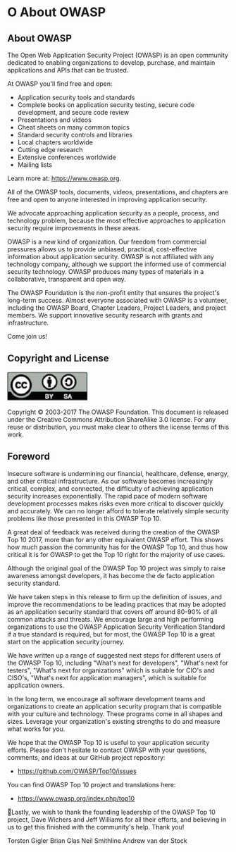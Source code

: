 # O About OWASP

## About OWASP

The Open Web Application Security Project (OWASP) is an open community dedicated to enabling organizations to develop, purchase, and maintain applications and APIs that can be trusted.

At OWASP you'll find free and open:

* Application security tools and standards
* Complete books on application security testing, secure code development, and secure code review
* Presentations and videos
* Cheat sheets on many common topics
* Standard security controls and libraries
* Local chapters worldwide
* Cutting edge research
* Extensive conferences worldwide
* Mailing lists

Learn more at: https://www.owasp.org.

All of the OWASP tools, documents, videos, presentations, and chapters are free and open to anyone interested in improving application security.

We advocate approaching application security as a people, process, and technology problem, because the most effective approaches to application security require improvements in these areas.

OWASP is a new kind of organization. Our freedom from commercial pressures allows us to provide unbiased, practical, cost-effective information about application security. OWASP is not affiliated with any technology company, although we support the informed use of commercial security technology. OWASP produces many types of materials in a collaborative, transparent and open way.

The OWASP Foundation is the non-profit entity that ensures the project's long-term success. Almost everyone associated with OWASP is a volunteer, including the OWASP Board, Chapter Leaders, Project Leaders, and project members. We support innovative security research with grants and infrastructure.

Come join us!

## Copyright and License

![license](images/license.png)

Copyright © 2003-2017 The OWASP Foundation. This document is released under the Creative Commons Attribution ShareAlike 3.0 license. For any reuse or distribution, you must make clear to others the license terms of this work.
## Foreword

Insecure software is undermining our financial, healthcare, defense, energy, and other critical infrastructure. As our software becomes increasingly critical, complex, and connected, the difficulty of achieving application security increases exponentially. The rapid pace of modern software development processes makes risks even more critical to discover quickly and accurately. We can no longer afford to tolerate relatively simple security problems like those presented in this OWASP Top 10.

A great deal of feedback was received during the creation of the OWASP Top 10 2017, more than for any other equivalent OWASP effort. This shows how much passion the community has for the OWASP Top 10, and thus how critical it is for OWASP to get the Top 10 right for the majority of use cases.

Although the original goal of the OWASP Top 10 project was simply to raise awareness amongst developers, it has become the de facto application security standard. 

We have taken steps in this release to firm up the definition of issues, and improve the recommendations to be leading practices that may be adopted as an application security standard that covers off around 80-90% of all common attacks and threats. We encourage large and high performing organizations to use the OWASP Application Security Verification Standard if a true standard is required, but for most, the OWASP Top 10 is a great start on the application security journey.

We have written up a range of suggested next steps for different users of the OWASP Top 10, including "What's next for developers", "What's next for testers", "What's next for organizations" which is suitable for CIO's and CISO's, "What's next for application managers", which is suitable for application owners.

In the long term, we encourage all software development teams and organizations to create an application security program that is compatible with your culture and technology. These programs come in all shapes and sizes. Leverage your organization's existing strengths to do and measure what works for you.

We hope that the OWASP Top 10 is useful to your application security efforts. Please don't hesitate to contact OWASP with your questions, comments, and ideas at our GitHub project repository:

* https://github.com/OWASP/Top10/issues

You can find OWASP Top 10 project and translations here:

* https://www.owasp.org/index.php/top10

Lastly, we wish to thank the founding leadership of the OWASP Top 10 project, Dave Wichers and Jeff Williams for all their efforts, and believing in us to get this finished with the community's help. Thank you!

Torsten Gigler
Brian Glas
Neil Smithline
Andrew van der Stock
